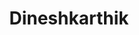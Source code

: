 ---
title: Dineshkarthik
github: https://github.com/Dineshkarthik
mode: light
transition: 3s
archetype:
- Cool Banner
- Little Bit of Everything
- Github Actions
---